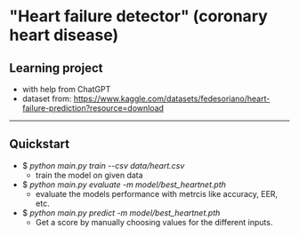 # "Heart failure detector" (coronary heart disease)
## Learning project
- with help from ChatGPT
- dataset from: https://www.kaggle.com/datasets/fedesoriano/heart-failure-prediction?resource=download
---
## Quickstart
- $ *python main.py train --csv data/heart.csv*
    - train the model on given data
- $ *python main.py evaluate -m model/best_heartnet.pth*
    - evaluate the models performance with metrcis like accuracy, EER, etc.
- $ *python main.py predict -m model/best_heartnet.pth*
    - Get a score by manually choosing values for the different inputs.